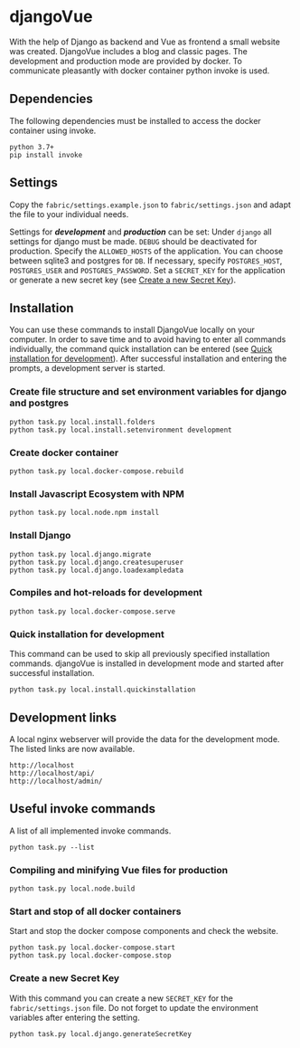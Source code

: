 # djangoVue

With the help of Django as backend and Vue as frontend a small website was created. DjangoVue includes a blog and classic pages. 
The development and production mode are provided by docker. To communicate pleasantly with docker container python invoke is used. 



## Dependencies

The following dependencies must be installed to access the docker container using invoke.

```
python 3.7+
pip install invoke
```


## Settings

Copy the `fabric/settings.example.json` to `fabric/settings.json` and adapt the file to your individual needs.

Settings for ***development*** and ***production*** can be set:
Under `django` all settings for django must be made. 
`DEBUG` should be deactivated for production. 
Specify the `ALLOWED_HOSTS` of the application.
You can choose between sqlite3 and postgres for `DB`.
If necessary, specify `POSTGRES_HOST`, `POSTGRES_USER` and `POSTGRES_PASSWORD`.
Set a `SECRET_KEY` for the application or generate a new secret key (see [Create a new Secret Key](#Create-a-new-Secret-Key)).


## Installation

You can use these commands to install DjangoVue locally on your computer. In order to save time and to avoid having to enter all commands individually, the command quick installation can be entered (see [Quick installation for development](#Quick-installation-for-development)). After successful installation and entering the prompts, a development server is started.

### Create file structure and set environment variables for django and postgres

```
python task.py local.install.folders
python task.py local.install.setenvironment development
```


### Create docker container

```
python task.py local.docker-compose.rebuild
```


### Install Javascript Ecosystem with NPM

```
python task.py local.node.npm install
```


### Install Django

```
python task.py local.django.migrate
python task.py local.django.createsuperuser
python task.py local.django.loadexampledata
```


### Compiles and hot-reloads for development

```
python task.py local.docker-compose.serve
```

### Quick installation for development

This command can be used to skip all previously specified installation commands. djangoVue is installed in development mode and started after successful installation.

```
python task.py local.install.quickinstallation
```

## Development links

A local nginx webserver will provide the data for the development mode. The listed links are now available.
```
http://localhost
http://localhost/api/
http://localhost/admin/
```


## Useful invoke commands
A list of all implemented invoke commands.

```
python task.py --list
```

### Compiling and minifying Vue files for production
```
python task.py local.node.build

```

### Start and stop of all docker containers

Start and stop the docker compose components and check the website.
```
python task.py local.docker-compose.start
python task.py local.docker-compose.stop
```



### Create a new Secret Key

With this command you can create a new `SECRET_KEY` for the `fabric/settings.json` file. Do not forget to update the environment variables after entering the setting.

```
python task.py local.django.generateSecretKey
```
